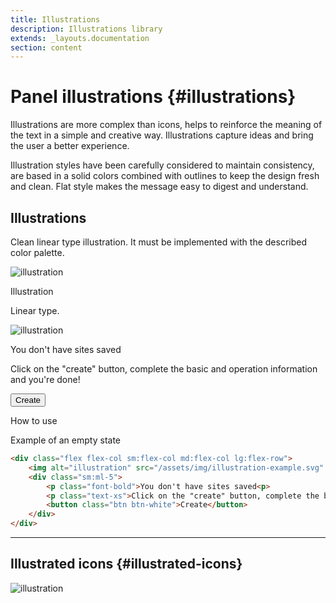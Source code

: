 ```yaml
---
title: Illustrations
description: Illustrations library
extends: _layouts.documentation
section: content
---
```


# Panel illustrations {#illustrations}

Illustrations are more complex than icons, helps to reinforce the meaning of the text in a simple and creative way. Illustrations capture ideas and bring the user a better experience.

Illustration styles have been carefully considered to maintain consistency, are based in a solid colors combined with outlines to keep the design fresh and clean. Flat style makes the message easy to digest and understand.


## Illustrations

Clean linear type illustration. It must be implemented with the described color palette.

<div class="flex flex-col sm:flex-row justify-between content-start mb-5">
    <div class="rounded-md border-2 border-gray-200 bg-white p-5 h-full w-full sm:w-1/2 md:w-1/2">
        <img alt="illustration" src="/assets/img/illustration-example.svg" class="m-auto block">
    </div>
    <div class="ml-0 sm:ml-6 w-full sm:w-1/2 lg:w-1/2">
        <p class="font-bold text-lg m-0">Illustration</p>
        <p class="text-sm text-justify m-0">Linear type.</p>
    </div>
</div>

<!--@component('_partials.iframe', ["height" => "114px;"])-->
<div class="flex flex-col sm:flex-row justify-between content-start mb-5">
    <div class="rounded-md border-2 border-gray-200 bg-white p-5 h-full w-full sm:w-1/2 md:w-1/2">
        <div class="flex flex-col sm:flex-col md:flex-col lg:flex-row">
            <img alt="illustration" src="/assets/img/illustration-example.svg" class="m-auto block">
            <div class="sm:ml-5">
                <p class="font-bold">You don't have sites saved<p>
                <p class="text-xs">Click on the "create" button, complete the basic and operation information and you're done!</p>
                <button class="btn btn-white">Create</button>
            </div>
        </div>
    </div>
    <div class="ml-0 sm:ml-6 w-full sm:w-1/2 lg:w-1/2">
        <p class="font-bold text-lg m-0">How to use</p>
        <p class="text-sm text-justify m-0">Example of an empty state</p>
    </div>
</div>
<!--@endcomponent-->

```html
<div class="flex flex-col sm:flex-col md:flex-col lg:flex-row">
    <img alt="illustration" src="/assets/img/illustration-example.svg" class="m-auto block">
    <div class="sm:ml-5">
        <p class="font-bold">You don't have sites saved<p>
        <p class="text-xs">Click on the "create" button, complete the basic and operation information and you're done!</p>
        <button class="btn btn-white">Create</button>
    </div>
</div>
```

<hr>

## Illustrated icons {#illustrated-icons}

<div class="flex flex-col sm:flex-row justify-between content-start mb-5">
    <div class="rounded-md border-2 border-gray-200 bg-white p-5 h-full w-full sm:w-3/4 ">
        <img alt="illustration" src="/assets/img/illustration-list.svg" class="m-auto block">
    </div>
</div>

<!--
@component('_partials.iframe', ["height" => "114px;"])
<div class="px-4 py-8 bg-white">
    <div class="max-w-3xl mx-auto space-y-4 flex flex-col items-center justify-start sm:space-y-0 sm:flex-row sm:items-end sm:justify-around">
        
    </div>
</div>
@endcomponent

```html
<button class="btn btn-dark" type="button">
    Button asdsad
</button>
```
-->